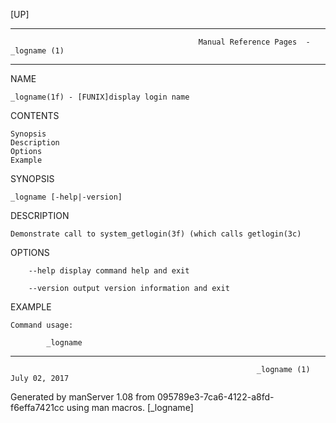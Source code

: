 [UP]

-----------------------------------------------------------------------------------------------------------------------------------
                                              Manual Reference Pages  - _logname (1)
-----------------------------------------------------------------------------------------------------------------------------------
                                                                 
NAME

    _logname(1f) - [FUNIX]display login name

CONTENTS

    Synopsis
    Description
    Options
    Example

SYNOPSIS

    _logname [-help|-version]

DESCRIPTION

    Demonstrate call to system_getlogin(3f) (which calls getlogin(3c)

OPTIONS

        --help display command help and exit

        --version output version information and exit

EXAMPLE

    Command usage:

            _logname

-----------------------------------------------------------------------------------------------------------------------------------

                                                           _logname (1)                                               July 02, 2017

Generated by manServer 1.08 from 095789e3-7ca6-4122-a8fd-f6effa7421cc using man macros.
                                                            [_logname]
